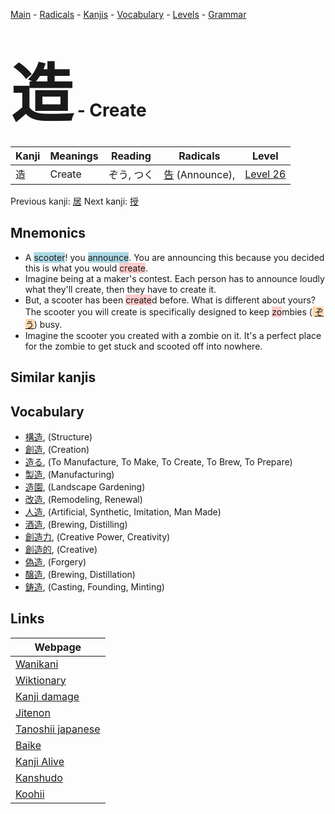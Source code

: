 <style> bigfont {font-size: 100px}</style>
[Main](../README.md) -
[Radicals](../radicals.md) -
[Kanjis](../kanjis.md) -
[Vocabulary](../vocabulary.md) -
[Levels](../levels.md) -
[Grammar](../grammar.md)
# <bigfont> 造</bigfont> - Create 

| Kanji | Meanings | Reading | Radicals | Level |
| --- | --- | --- | --- | --- |
| 造 | Create | ぞう, つく | [告](../radicals/告.md) (Announce),  | [Level 26](../levels/wk_level26.md) |

Previous kanji: [居](居.md) Next kanji: [授](授.md) 

## Mnemonics
 * A <span style="background-color:#ADD8E6"> scooter</span>! you <span style="background-color:#ADD8E6"> announce</span>. You are announcing this because you decided this is what you would <span style="background-color:#ffcccb"> create</span>.
* Imagine being at a maker's contest. Each person has to announce loudly what they'll create, then they have to create it.
* But, a scooter has been <span style="background-color:#ffcccb"> create</span>d before. What is different about yours? The scooter you will create is specifically designed to keep <span style="background-color:#ffcccb"> zo</span>mbies (<span style="background-color:#fed8b1"> [ぞう](https://jisho.org/search/ぞう)</span>) busy. 
* Imagine the scooter you created with a zombie on it. It's a perfect place for the zombie to get stuck and scooted off into nowhere.


## Similar kanjis
 


## Vocabulary
 * [構造](../vocabulary/造.md), (Structure)
* [創造](../vocabulary/造.md), (Creation)
* [造る](../vocabulary/造.md), (To Manufacture, To Make, To Create, To Brew, To Prepare)
* [製造](../vocabulary/造.md), (Manufacturing)
* [造園](../vocabulary/造.md), (Landscape Gardening)
* [改造](../vocabulary/造.md), (Remodeling, Renewal)
* [人造](../vocabulary/造.md), (Artificial, Synthetic, Imitation, Man Made)
* [酒造](../vocabulary/造.md), (Brewing, Distilling)
* [創造力](../vocabulary/造.md), (Creative Power, Creativity)
* [創造的](../vocabulary/造.md), (Creative)
* [偽造](../vocabulary/造.md), (Forgery)
* [醸造](../vocabulary/造.md), (Brewing, Distillation)
* [鋳造](../vocabulary/造.md), (Casting, Founding, Minting)



## Links 

| Webpage |
| --- |
| [Wanikani          ](https://www.wanikani.com/kanji/造) |
| [Wiktionary        ](https://en.wiktionary.org/wiki/造) |
| [Kanji damage      ](http://www.kanjidamage.com/kanji/search?utf8=✓&q=造) |
| [Jitenon           ](https://jitenon.com/kanji/造) |
| [Tanoshii japanese ](https://www.tanoshiijapanese.com/dictionary/kanji.cfm?k=造) |
| [Baike             ](https://baike.baidu.com/item/造) |
| [Kanji Alive       ](https://app.kanjialive.com/造) |
| [Kanshudo          ](https://www.kanshudo.com/searchmn?q=造) |
| [Koohii            ](https://kanji.koohii.com/study/kanji/造) |
